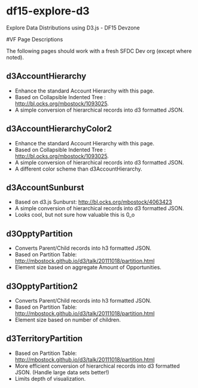 # df15-explore-d3
Explore Data Distributions using D3.js - DF15 Devzone

#VF Page Descriptions

The following pages should work with a fresh SFDC Dev org (except where noted).

## d3AccountHierarchy
* Enhance the standard Account Hierarchy with this page. 
* Based on Collapsible Indented Tree : http://bl.ocks.org/mbostock/1093025.
* A simple conversion of hierarchical records into d3 formatted JSON. 

## d3AccountHierarchyColor2
* Enhance the standard Account Hierarchy with this page. 
* Based on Collapsible Indented Tree : http://bl.ocks.org/mbostock/1093025.
* A simple conversion of hierarchical records into d3 formatted JSON. 
* A different color scheme than d3AccountHierarchy.

## d3AccountSunburst
* Based on d3.js Sunburst: http://bl.ocks.org/mbostock/4063423
* A simple conversion of hierarchical records into d3 formatted JSON. 
* Looks cool, but not sure how valuable this is 0_o

## d3OpptyPartition
* Converts Parent/Child records into h3 formatted JSON.
* Based on Partition Table: http://mbostock.github.io/d3/talk/20111018/partition.html
* Element size based on aggregate Amount of Opportunities.

## d3OpptyPartition2
* Converts Parent/Child records into h3 formatted JSON.
* Based on Partition Table: http://mbostock.github.io/d3/talk/20111018/partition.html
* Element size based on number of children.

## d3TerritoryPartition
* Based on Partition Table: http://mbostock.github.io/d3/talk/20111018/partition.html
* More efficient conversion of hierarchical records into d3 formatted JSON. (Handle large data sets better!)
* Limits depth of visualization.
